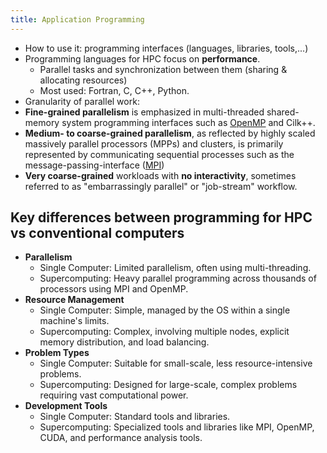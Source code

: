 ```yaml
---
title: Application Programming
---
```


- How to use it: programming interfaces (languages, libraries, tools,...)
- Programming languages for HPC focus on **performance**.
	- Parallel tasks and synchronization between them (sharing & allocating resources)
	- Most used: Fortran, C, C++, Python.
- Granularity of parallel work:
- **Fine-grained parallelism** is emphasized in multi-threaded shared-memory system programming interfaces such as [OpenMP](/high-performance-computing/openmp) and Cilk++.
- **Medium- to coarse-grained parallelism**, as reflected by highly scaled massively parallel processors (MPPs) and clusters, is primarily represented by communicating sequential processes such as the message-passing-interface ([MPI](/high-performance-computing/mpi))
- **Very coarse-grained** workloads with **no interactivity**, sometimes referred to as "embarrassingly parallel" or "job-stream" workflow.

## Key differences between programming for HPC vs conventional computers
- **Parallelism**
	- Single Computer: Limited parallelism, often using multi-threading.
	- Supercomputing: Heavy parallel programming across thousands of processors using MPI and OpenMP.
- **Resource Management**
	- Single Computer: Simple, managed by the OS within a single machine's limits.
	- Supercomputing: Complex, involving multiple nodes, explicit memory distribution, and load balancing.
- **Problem Types**
	- Single Computer: Suitable for small-scale, less resource-intensive problems.
	- Supercomputing: Designed for large-scale, complex problems requiring vast computational power.
- **Development Tools**
	- Single Computer: Standard tools and libraries.
	- Supercomputing: Specialized tools and libraries like MPI, OpenMP, CUDA, and performance analysis tools.